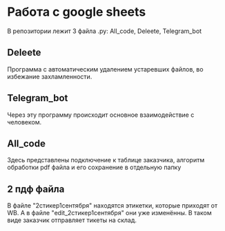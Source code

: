 # Работа с google sheets

В репозитории лежит 3 файла .py: All_code, Deleete, Telegram_bot

## Deleete
Программа с автоматическим удалением устаревших файлов, во избежание захламленности.

## Telegram_bot
Через эту программу происходит основное взаимодействие с человеком.

## All_code
Здесь представлены подключение к таблице заказчика, алгоритм обработки pdf файла и его сохранение в отдельную папку

## 2 пдф файла
В файле "2стикер1сентября" находятся этикетки, которые приходят от WB.
А в файле "edit_2стикер1сентября" они уже изменённы. В таком виде заказчик отправляет тикеты на склад.
